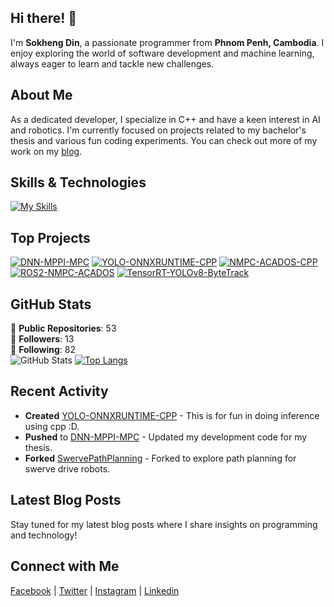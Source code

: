 ## Hi there! 👋

I'm **Sokheng Din**, a passionate programmer from **Phnom Penh, Cambodia**. I enjoy exploring the world of software development and machine learning, always eager to learn and tackle new challenges.

## About Me

As a dedicated developer, I specialize in C++ and have a keen interest in AI and robotics. I'm currently focused on projects related to my bachelor's thesis and various fun coding experiments. You can check out more of my work on my [blog](https://sokhengdin.github.io).

## Skills & Technologies

[![My Skills](https://skillicons.dev/icons?i=pytorch,linux,ros,tensorflow,c,cpp,rust,fastapi,js,py,opencv,postgres,vim,neovim,docker,anaconda,bash&perline=8)](https://skillicons.dev)

## Top Projects

[![DNN-MPPI-MPC](https://github-readme-stats.vercel.app/api/pin/?username=SokhengDin&repo=DNN-MPPI-MPC&theme=dark)](https://github.com/SokhengDin/DNN-MPPI-MPC)
[![YOLO-ONNXRUNTIME-CPP](https://github-readme-stats.vercel.app/api/pin/?username=SokhengDin&repo=YOLO-ONNXRUNTIME-CPP&theme=dark)](https://github.com/SokhengDin/YOLO-ONNXRUNTIME-CPP)
[![NMPC-ACADOS-CPP](https://github-readme-stats.vercel.app/api/pin/?username=SokhengDin&repo=NMPC-ACADOS-CPP&theme=dark)](https://github.com/SokhengDin/NMPC-ACADOS-CPP)
[![ROS2-NMPC-ACADOS](https://github-readme-stats.vercel.app/api/pin/?username=SokhengDin&repo=ROS2-NMPC-ACADOS&theme=dark)](https://github.com/SokhengDin/ROS2-NMPC-ACADOS)
[![TensorRT-YOLOv8-ByteTrack](https://github-readme-stats.vercel.app/api/pin/?username=SokhengDin&repo=TensorRT-YOLOv8-ByteTrack&theme=dark)](https://github.com/SokhengDin/TensorRT-YOLOv8-ByteTrack)

## GitHub Stats
🌟 **Public Repositories**: 53  
👥 **Followers**: 13  
👤 **Following**: 82  
![GitHub Stats](https://github-readme-stats.vercel.app/api?username=SokhengDin&show_icons=true&hide_title=true&count_private=true&theme=radical)
[![Top Langs](https://github-readme-stats.vercel.app/api/top-langs/?username=SokhengDin&layout=compact&theme=dark)](https://github.com/anuraghazra/github-readme-stats)

## Recent Activity

- **Created** [YOLO-ONNXRUNTIME-CPP](https://github.com/SokhengDin/YOLO-ONNXRUNTIME-CPP) - This is for fun in doing inference using cpp :D.  
- **Pushed** to [DNN-MPPI-MPC](https://github.com/SokhengDin/DNN-MPPI-MPC) - Updated my development code for my thesis.  
- **Forked** [SwervePathPlanning](https://github.com/A05annex/SwervePathPlanning) - Forked to explore path planning for swerve drive robots.

## Latest Blog Posts

Stay tuned for my latest blog posts where I share insights on programming and technology!

## Connect with Me

<a href="https://www.facebook.com/sokheng.din.10/" target="_blank" rel="noopener noreferrer"><Icon /> Facebook</a> | <a href="https://twitter.com/Sokheng06" target="_blank" rel="noopener noreferrer"><Icon /> Twitter</a> | <a href="https://www.instagram.com/sokheng_din/" target="_blank" rel="noopener noreferrer"><Icon /> Instagram</a> | <a href="https://www.linkedin.com/in/din-sokheng-b6baa821a/" target="_blank" rel="noopener noreferrer"><Icon /> Linkedin</a>
